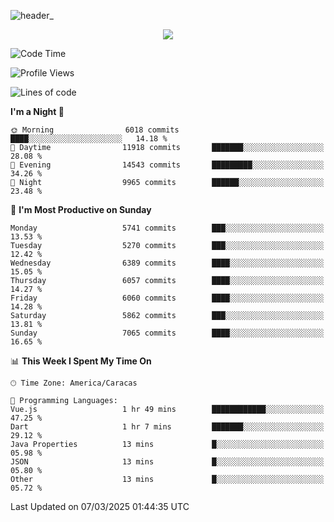 ![header_](https://github.com/user-attachments/assets/4010d822-ccdc-4198-b608-18c773338d18)


<p align="center">
  <a href="http://www.github.com/thevacs">
    <img src="https://github-readme-streak-stats.herokuapp.com/?user=thevacs&stroke=ffffff&background=1c1917&ring=0891b2&fire=0891b2&currStreakNum=ffffff&currStreakLabel=0891b2&sideNums=ffffff&sideLabels=ffffff&dates=ffffff&hide_border=true" />
  </a>
</p>

<!--START_SECTION:waka-->
![Code Time](http://img.shields.io/badge/Code%20Time-3%2C345%20hrs%2042%20mins-blue)

![Profile Views](http://img.shields.io/badge/Profile%20Views-0-blue)

![Lines of code](https://img.shields.io/badge/From%20Hello%20World%20I%27ve%20Written-5.3%20million%20lines%20of%20code-blue)

**I'm a Night 🦉** 

```text
🌞 Morning                6018 commits        ████░░░░░░░░░░░░░░░░░░░░░   14.18 % 
🌆 Daytime                11918 commits       ███████░░░░░░░░░░░░░░░░░░   28.08 % 
🌃 Evening                14543 commits       █████████░░░░░░░░░░░░░░░░   34.26 % 
🌙 Night                  9965 commits        ██████░░░░░░░░░░░░░░░░░░░   23.48 % 
```
📅 **I'm Most Productive on Sunday** 

```text
Monday                   5741 commits        ███░░░░░░░░░░░░░░░░░░░░░░   13.53 % 
Tuesday                  5270 commits        ███░░░░░░░░░░░░░░░░░░░░░░   12.42 % 
Wednesday                6389 commits        ████░░░░░░░░░░░░░░░░░░░░░   15.05 % 
Thursday                 6057 commits        ████░░░░░░░░░░░░░░░░░░░░░   14.27 % 
Friday                   6060 commits        ████░░░░░░░░░░░░░░░░░░░░░   14.28 % 
Saturday                 5862 commits        ███░░░░░░░░░░░░░░░░░░░░░░   13.81 % 
Sunday                   7065 commits        ████░░░░░░░░░░░░░░░░░░░░░   16.65 % 
```


📊 **This Week I Spent My Time On** 

```text
🕑︎ Time Zone: America/Caracas

💬 Programming Languages: 
Vue.js                   1 hr 49 mins        ████████████░░░░░░░░░░░░░   47.25 % 
Dart                     1 hr 7 mins         ███████░░░░░░░░░░░░░░░░░░   29.12 % 
Java Properties          13 mins             █░░░░░░░░░░░░░░░░░░░░░░░░   05.98 % 
JSON                     13 mins             █░░░░░░░░░░░░░░░░░░░░░░░░   05.80 % 
Other                    13 mins             █░░░░░░░░░░░░░░░░░░░░░░░░   05.72 % 
```


 Last Updated on 07/03/2025 01:44:35 UTC
<!--END_SECTION:waka-->
